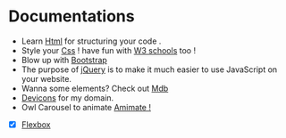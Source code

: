 # Documentations  

- Learn [Html](https://html.com/document/) for structuring your code .  
- Style your [Css](https://developer.mozilla.org/en-US/docs/Web/CSS) ! have fun with [W3 schools](https://www.w3schools.com/cssref/index.php) too !  
- Blow up with [Bootstrap](https://getbootstrap.com/docs/5.3/getting-started/introduction/)  
- The purpose of [jQuery](https://www.w3schools.com/jquery/jquery_get_started.asp) is to make it much easier to use JavaScript on your website.
- Wanna some elements? Check out [Mdb](https://mdbootstrap.com/)
- [Devicons](https://devicon.dev/) for my domain.
- Owl Carousel to animate [Amimate !](https://owlcarousel2.github.io/OwlCarousel2/)



 - [X] [Flexbox](https://css-tricks.com/snippets/css/a-guide-to-flexbox/#flexbox-background)
